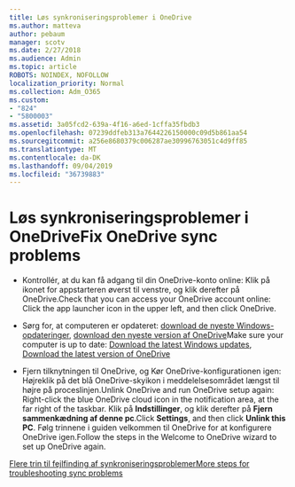 ```yaml
---
title: Løs synkroniseringsproblemer i OneDrive
ms.author: matteva
author: pebaum
manager: scotv
ms.date: 2/27/2018
ms.audience: Admin
ms.topic: article
ROBOTS: NOINDEX, NOFOLLOW
localization_priority: Normal
ms.collection: Adm_O365
ms.custom:
- "824"
- "5800003"
ms.assetid: 3a05fcd2-639a-4f16-a6ed-1cffa35fbdb3
ms.openlocfilehash: 07239ddfeb313a7644226150000c09d5b861aa54
ms.sourcegitcommit: a256e8680379c006287ae30996763051c4d9ff85
ms.translationtype: MT
ms.contentlocale: da-DK
ms.lasthandoff: 09/04/2019
ms.locfileid: "36739883"
---
```

# <a name="fix-onedrive-sync-problems"></a><span data-ttu-id="008ad-102">Løs synkroniseringsproblemer i OneDrive</span><span class="sxs-lookup"><span data-stu-id="008ad-102">Fix OneDrive sync problems</span></span>

- <span data-ttu-id="008ad-103">Kontrollér, at du kan få adgang til din OneDrive-konto online: Klik på ikonet for appstarteren øverst til venstre, og klik derefter på OneDrive.</span><span class="sxs-lookup"><span data-stu-id="008ad-103">Check that you can access your OneDrive account online: Click the app launcher icon in the upper left, and then click OneDrive.</span></span>
    
- <span data-ttu-id="008ad-104">Sørg for, at computeren er opdateret: [download de nyeste Windows-opdateringer](http://go.microsoft.com/fwlink/p/?LinkId=825773), [download den nyeste version af OneDrive](https://go.microsoft.com/fwlink/p/?linkid=844652)</span><span class="sxs-lookup"><span data-stu-id="008ad-104">Make sure your computer is up to date: [Download the latest Windows updates](http://go.microsoft.com/fwlink/p/?LinkId=825773), [Download the latest version of OneDrive](https://go.microsoft.com/fwlink/p/?linkid=844652)</span></span>
    
- <span data-ttu-id="008ad-105">Fjern tilknytningen til OneDrive, og Kør OneDrive-konfigurationen igen: Højreklik på det blå OneDrive-skyikon i meddelelsesområdet længst til højre på proceslinjen.</span><span class="sxs-lookup"><span data-stu-id="008ad-105">Unlink OneDrive and run OneDrive setup again: Right-click the blue OneDrive cloud icon in the notification area, at the far right of the taskbar.</span></span> <span data-ttu-id="008ad-106">Klik på **Indstillinger**, og klik derefter på **Fjern sammenkædning af denne pc**.</span><span class="sxs-lookup"><span data-stu-id="008ad-106">Click **Settings**, and then click **Unlink this PC**.</span></span> <span data-ttu-id="008ad-107">Følg trinnene i guiden velkommen til OneDrive for at konfigurere OneDrive igen.</span><span class="sxs-lookup"><span data-stu-id="008ad-107">Follow the steps in the Welcome to OneDrive wizard to set up OneDrive again.</span></span>
    
[<span data-ttu-id="008ad-108">Flere trin til fejlfinding af synkroniseringsproblemer</span><span class="sxs-lookup"><span data-stu-id="008ad-108">More steps for troubleshooting sync problems</span></span>](https://support.office.com/article/fix-onedrive-for-business-sync-problems-207e983e-146d-404c-a994-672ef29e1f90)
  

